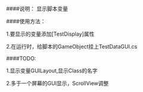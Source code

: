 ####说明：
显示脚本变量

####使用方法：

1.要显示的变量添加[TestDisplay]属性

2.在运行时，给脚本的GameObject挂上TestDataGUI.cs

####TODO:

1.显示变量GUILayout,显示Class的名字

2.多于一个屏幕的GUI显示，ScrollView调整

